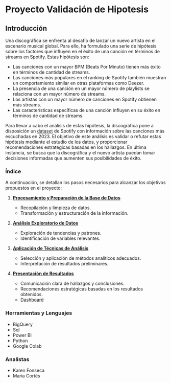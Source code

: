 # Proyecto Validación de Hipotesis

## Introducción
Una discográfica se enfrenta al desafío de lanzar un nuevo artista en el escenario musical global. Para ello, ha formulado una serie de hipótesis sobre los factores que influyen en el éxito de una canción en términos de streams en Spotify. Estas hipótesis son:

* Las canciones con un mayor BPM (Beats Por Minuto) tienen más éxito en términos de cantidad de streams.
* Las canciones más populares en el ranking de Spotify también muestran un comportamiento similar en otras plataformas como Deezer.
* La presencia de una canción en un mayor número de playlists se relaciona con un mayor número de streams.
* Los artistas con un mayor número de canciones en Spotify obtienen más streams.
* Las características específicas de una canción influyen en su éxito en términos de cantidad de streams.
  
Para llevar a cabo el análisis de estas hipótesis, la discográfica pone a disposición un [dataset](https://github.com/Maria-Data-Analyst/Proyecto-Validacion-Hipotesis/tree/main/dataset) de Spotify con información sobre las canciones más escuchadas en 2023. El objetivo de este análisis es validar o refutar estas hipótesis mediante el estudio de los datos, y proporcionar recomendaciones estratégicas basadas en los hallazgos. En última instancia, se busca que la discográfica y el nuevo artista puedan tomar decisiones informadas que aumenten sus posibilidades de éxito.
### Índice

A continuación, se detallan los pasos necesarios para alcanzar los objetivos propuestos en el proyecto:

1. [**Procesamiento y Preparación de la Base de Datos**](https://github.com/Maria-Data-Analyst/Proyecto-Validacion-Hipotesis/tree/main/Procesamiento)
   - Recopilación y limpieza de datos.
   - Transformación y estructuración de la información.
   
2. [**Análisis Exploratorio de Datos**](https://github.com/Maria-Data-Analyst/Proyecto-Validacion-Hipotesis/tree/main/Exploracion)
   - Exploración de tendencias y patrones.
   - Identificación de variables relevantes.
   
3. [**Aplicación de Técnicas de Análisis**](https://github.com/Maria-Data-Analyst/Proyecto-Validacion-Hipotesis/tree/main/Tecnica-Analisis)
   - Selección y aplicación de métodos analíticos adecuados.
   - Interpretación de resultados preliminares.
   
4. [**Presentación de Resultados**](https://github.com/Maria-Data-Analyst/Proyecto-Validacion-Hipotesis/tree/main/Presentacion)
   - Comunicación clara de hallazgos y conclusiones.
   - Recomendaciones estratégicas basadas en los resultados obtenidos.
   - [Dashboard](https://github.com/Maria-Data-Analyst/Proyecto-Validacion-Hipotesis/tree/main/Dashboard#readme)
### Herramientas y Lenguajes 
- BigQuery
- Sql
- Power BI
- Python
- Google Colab
### Analistas
- Karen Fonseca
- María Cortés
  

